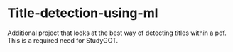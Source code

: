 # Title-detection-using-ml
Additional project that looks at the best way of detecting titles within a pdf. This is a required need for StudyGOT.
